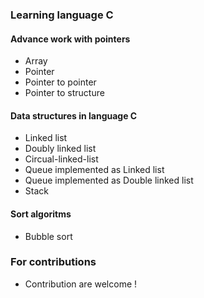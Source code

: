 ### Learning language C
#### Advance work with pointers
  * Array 
  * Pointer
  * Pointer to pointer
  * Pointer to structure
  
#### Data structures in language C
  * Linked list
  * Doubly linked list
  * Circual-linked-list
  * Queue implemented as Linked list
  * Queue implemented as Double linked list
  * Stack
  
#### Sort algoritms 
  * Bubble sort
  
### For contributions 
 * Contribution are welcome !
 
